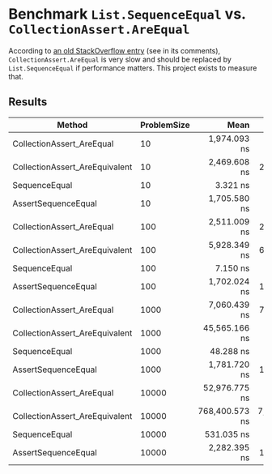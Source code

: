 # Benchmark `List.SequenceEqual` vs. `CollectionAssert.AreEqual`

According to [an old StackOverflow entry](https://stackoverflow.com/a/11055686/5909613)
(see in its comments), `CollectionAssert.AreEqual` is very slow and should be replaced
by `List.SequenceEqual` if performance matters. This project exists to measure that.

## Results
| Method                         | ProblemSize | Mean           | Error         | StdDev        |
|------------------------------- |------------ |---------------:|--------------:|--------------:|
| CollectionAssert_AreEqual      | 10          |   1,974.093 ns |     5.9869 ns |     4.6742 ns |
| CollectionAssert_AreEquivalent | 10          |   2,469.608 ns |    21.1992 ns |    17.7023 ns |
| SequenceEqual                  | 10          |       3.321 ns |     0.0363 ns |     0.0322 ns |
| AssertSequenceEqual            | 10          |   1,705.580 ns |     9.2268 ns |     8.1793 ns |
| CollectionAssert_AreEqual      | 100         |   2,511.009 ns |    27.7636 ns |    24.6117 ns |
| CollectionAssert_AreEquivalent | 100         |   5,928.349 ns |    66.2310 ns |    61.9525 ns |
| SequenceEqual                  | 100         |       7.150 ns |     0.0564 ns |     0.0528 ns |
| AssertSequenceEqual            | 100         |   1,702.024 ns |    13.1136 ns |    12.2665 ns |
| CollectionAssert_AreEqual      | 1000        |   7,060.439 ns |    78.5242 ns |    69.6097 ns |
| CollectionAssert_AreEquivalent | 1000        |  45,565.166 ns |   905.0634 ns | 1,632.0162 ns |
| SequenceEqual                  | 1000        |      48.288 ns |     0.1757 ns |     0.1558 ns |
| AssertSequenceEqual            | 1000        |   1,781.720 ns |    18.9940 ns |    17.7670 ns |
| CollectionAssert_AreEqual      | 10000       |  52,976.775 ns |   842.6284 ns |   746.9681 ns |
| CollectionAssert_AreEquivalent | 10000       | 768,400.573 ns | 7,837.3499 ns | 7,331.0620 ns |
| SequenceEqual                  | 10000       |     531.035 ns |     4.1039 ns |     3.8388 ns |
| AssertSequenceEqual            | 10000       |   2,282.395 ns |    18.8348 ns |    17.6181 ns |

